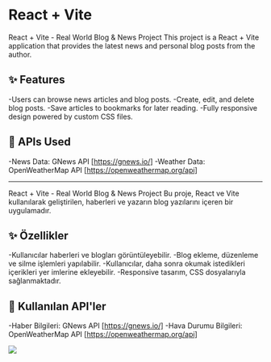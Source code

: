 # React + Vite
React + Vite - Real World Blog & News Project
This project is a React + Vite application that provides the latest news and personal blog posts from the author.

## ✨ Features
-Users can browse news articles and blog posts.
-Create, edit, and delete blog posts.
-Save articles to bookmarks for later reading.
-Fully responsive design powered by custom CSS files.

## 🔗 APIs Used
-News Data: GNews API  [https://gnews.io/] 
-Weather Data: OpenWeatherMap API  [https://openweathermap.org/api] 

------------------------------------------------------

React + Vite - Real World Blog & News Project
Bu proje, React ve Vite kullanılarak geliştirilen, haberleri ve yazarın blog yazılarını içeren bir uygulamadır.

## ✨ Özellikler
-Kullanıcılar haberleri ve blogları görüntüleyebilir.
-Blog ekleme, düzenleme ve silme işlemleri yapılabilir.
-Kullanıcılar, daha sonra okumak istedikleri içerikleri yer imlerine ekleyebilir.
-Responsive tasarım, CSS dosyalarıyla sağlanmaktadır.

## 🔗 Kullanılan API'ler
-Haber Bilgileri: GNews API [https://gnews.io/] 
-Hava Durumu Bilgileri: OpenWeatherMap API [https://openweathermap.org/api] 

![](./newsblogsEN.gif)